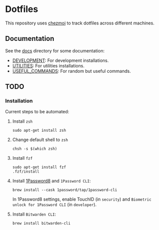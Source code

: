 # Dotfiles

This repository uses [chezmoi](https://www.chezmoi.io/) to track dotfiles across different machines.

## Documentation

See the [docs](./docs/) directory for some documentation:

- [DEVELOPMENT](./docs/DEVELOPMENT.md): For development installations.
- [UTILITIES](./docs/UTILITIES.md): For utilities installations.
- [USEFUL_COMMANDS](./docs/USEFUL_COMMANDS.md): For random but useful commands.

## TODO

### Installation

Current steps to be automated:

1. Install `zsh`
    ```shell
    sudo apt-get install zsh
    ```
2. Change default shell to `zsh`
    ```shell
    chsh -s $(which zsh)
    ```
3. Install `fzf`
   ```shell
   sudo apt-get install fzf
   .fzf/install
   ```
4. Install [1Password8](https://1password.com/downloads) and `1Password CLI`:
   ```shell
   brew install --cask 1password/tap/1password-cli
   ```
   In 1Password8 settings, enable TouchID (in `security`) and `Biometric unlock for 1Password CLI` (in `developer`).

5. Install `Bitwarden CLI`:
   ```shell
   brew install bitwarden-cli
   ```
